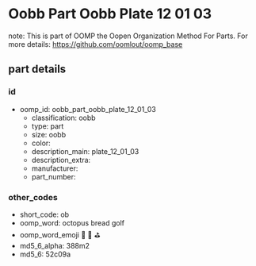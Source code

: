 # Oobb Part Oobb Plate 12 01 03  

note: This is part of OOMP the Oopen Organization Method For Parts. For more details: https://github.com/oomlout/oomp_base

##  part details





### id
* oomp_id: oobb_part_oobb_plate_12_01_03
  * classification: oobb
  * type: part
  * size: oobb
  * color: 
  * description_main: plate_12_01_03
  * description_extra: 
  * manufacturer: 
  * part_number: 

### other_codes
* short_code: ob
* oomp_word: octopus bread golf
* oomp_word_emoji :octopus: :bread: :golf:
* md5_6_alpha: 388m2
* md5_6: 52c09a
